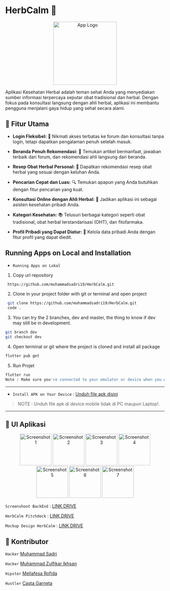# HerbCalm 🌿

<p align="center">
  <img src="https://firebasestorage.googleapis.com/v0/b/herbcalm-9227b.appspot.com/o/assets%2Flogo.png?alt=media&token=432d431a-aad8-4e86-b3c7-a1b8e1b243ca" alt="App Logo" width="200" />
</p>

Aplikasi Kesehatan Herbal adalah teman sehat Anda yang menyediakan sumber informasi terpercaya seputar obat tradisional dan herbal. Dengan fokus pada konsultasi langsung dengan ahli herbal, aplikasi ini membantu pengguna menjalani gaya hidup yang sehat secara alami.

## 🌟 Fitur Utama

- **Login Fleksibel:** 🚪 Nikmati akses terbatas ke forum dan konsultasi tanpa login, tetapi dapatkan pengalaman penuh setelah masuk.

- **Beranda Penuh Rekomendasi:** 🏡 Temukan artikel bermanfaat, jawaban terbaik dari forum, dan rekomendasi ahli langsung dari beranda.

- **Resep Obat Herbal Personal:** 🌱 Dapatkan rekomendasi resep obat herbal yang sesuai dengan keluhan Anda.

- **Pencarian Cepat dan Luas:** 🔍 Temukan apapun yang Anda butuhkan dengan fitur pencarian yang kuat.

- **Konsultasi Online dengan Ahli Herbal:** 💬 Jadikan aplikasi ini sebagai asisten kesehatan pribadi Anda.

- **Kategori Kesehatan:** 📚 Telusuri berbagai kategori seperti obat tradisional, obat herbal terstandarisasi (OHT), dan fitofarmaka.

- **Profil Pribadi yang Dapat Diatur:** 👤 Kelola data pribadi Anda dengan fitur profil yang dapat diedit.



## Running Apps on Local and Installation
- `Running Apps on Lokal`
1. Copy url repository
```bash
 https://github.com/muhammadsadri19/HerbCalm.git
```
2. Clone in your project folder with git or terminal and open project
```bash
 git clone https://github.com/muhammadsadri19/HerbCalm.git
 code .
```
3. You can try the 2 branches, dev and master, the thing to know if dev may still be in development.
```bash
git branch dev
git checkout dev
```
4. Open terminal or git where the project is cloned and install all package
```bash
flutter pub get
```
5. Run Projet
```bash
flutter run
Note : Make sure you're connected to your emulator or device when you want to run the app.
```
---

- `Install APK on Your Device` : [Unduh file apk disini](https://drive.google.com/file/d/1l_kLc5YUwJ9XFEvoZtrORAIvHqTG_k7R/view?usp=sharing)
> NOTE : Unduh file apk di device mobile tidak di PC maupun Laptop!.

---

## 📱 UI Aplikasi

<p align="center">
  <img src="https://firebasestorage.googleapis.com/v0/b/herbcalm-9227b.appspot.com/o/ScreenshootApp%2F1.jpg?alt=media&token=e67e0d1b-a1c0-4f07-b4b7-b271f8ab75d2" alt="Screenshot 1" width="100" />
  <img src="https://firebasestorage.googleapis.com/v0/b/herbcalm-9227b.appspot.com/o/ScreenshootApp%2F2.jpg?alt=media&token=1f336932-00b4-4110-a1d8-7ffc46f6b02d" alt="Screenshot 2" width="100" />
  <img src="https://firebasestorage.googleapis.com/v0/b/herbcalm-9227b.appspot.com/o/ScreenshootApp%2F3.jpg?alt=media&token=157784e0-3ebf-48b6-b538-3af58633ac6d" alt="Screenshot 3" width="100" />
  <img src="https://firebasestorage.googleapis.com/v0/b/herbcalm-9227b.appspot.com/o/ScreenshootApp%2F4.jpg?alt=media&token=38d4465d-4863-444c-b709-d98a30aab71a" alt="Screenshot 4" width="100" />
  <img src="https://firebasestorage.googleapis.com/v0/b/herbcalm-9227b.appspot.com/o/ScreenshootApp%2F5.jpg?alt=media&token=ec45f37e-ccc0-4f49-b09a-79dc83d0a090" alt="Screenshot 5" width="100" />
  <img src="https://firebasestorage.googleapis.com/v0/b/herbcalm-9227b.appspot.com/o/ScreenshootApp%2F6.jpg?alt=media&token=9bdae3ce-7033-44eb-be71-531f86f60e8c" alt="Screenshot 6" width="100" />
  <img src="https://firebasestorage.googleapis.com/v0/b/herbcalm-9227b.appspot.com/o/ScreenshootApp%2F7.jpg?alt=media&token=31ec1725-16da-45cc-a8bb-3faf5622bead" alt="Screenshot 7" width="100" />
</p>

`Screenshoot BackEnd`
: [LINK DRIVE](https://drive.google.com/drive/folders/1bD97v8_nVrmp0R5qzsXxrx78-CwqQfVj?usp=sharing)

`HerbCalm Pitchdeck`
: [LINK DRIVE](https://drive.google.com/drive/folders/1TJkYSYqZuC1v2zH5oIS-WrxFJWCMwQSn?usp=sharing)

`Mockup Design HerbCalm`
: [LINK DRIVE](https://drive.google.com/drive/folders/1diLqCF9hyAxM3uWIhcQg7Yl2h1R9w8jf?usp=sharing)

## 🤝 Kontributor

`Hacker`
[Muhammad Sadri](https://github.com/muhammadsadri19)

`Hacker`
[Muhammad Zulfikar Ikhsan](https://github.com/MuhammadZulfikarIkhsan8)

`Hipster`
[Mellafesa Rofida](https://github.com/Mellafesa)

`Hustler`
[Casta Garneta](https://github.com/castagh)
   
